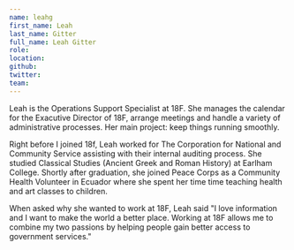 ```yaml
---
name: leahg
first_name: Leah
last_name: Gitter
full_name: Leah Gitter
role:
location:
github:
twitter:
team:
---
```


Leah is the Operations Support Specialist at 18F. She manages the calendar for the Exacutive Director of 18F, arrange meetings and handle a variety of administrative processes. Her main project: keep things running smoothly.

 Right before I joined 18f, Leah worked for The Corporation for National and Community Service assisting with their internal auditing process. She studied Classical Studies (Ancient Greek and Roman History) at Earlham College.  Shortly after graduation, she joined Peace Corps  as a Community Health Volunteer in Ecuador where she spent her time time teaching health and art classes to children.

When asked why she wanted to work at 18F, Leah said "I love information and I want to make the world a better place.  Working at 18F allows me to combine my two passions by helping people gain better access to government services."
